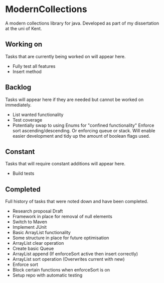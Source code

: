 # ModernCollections

A modern collections library for java. Developed as part of my dissertation at the uni of Kent. 

## Working on

Tasks that are currently being worked on will appear here.

- Fully test all features
- Insert method

## Backlog

Tasks will appear here if they are needed but cannot be worked on immediately.

- List wanted functionality
- Test coverage
- Potentially swap to using Enums for "confined functionality" Enforce sort ascending/descending. Or enforcing queue or stack. Will enable easier development and tidy up the amount of boolean flags used.

## Constant

Tasks that will require constant additions will appear here.

- Build tests

## Completed

Full history of tasks that were noted down and have been completed.

- Research proposal Draft
- Framework in place for removal of null elements
- Switch to Maven
- Implement JUnit
- Basic ArrayList functionality
- Some structure in place for future optimisation
- ArrayList clear operation
- Create basic Queue
- ArrayList append (If enforceSort active then insert correctly)
- ArrayList sort operation (Overwrites current with new)
- Enforce sort
- Block certain functions when enforceSort is on
- Setup repo with automatic testing
